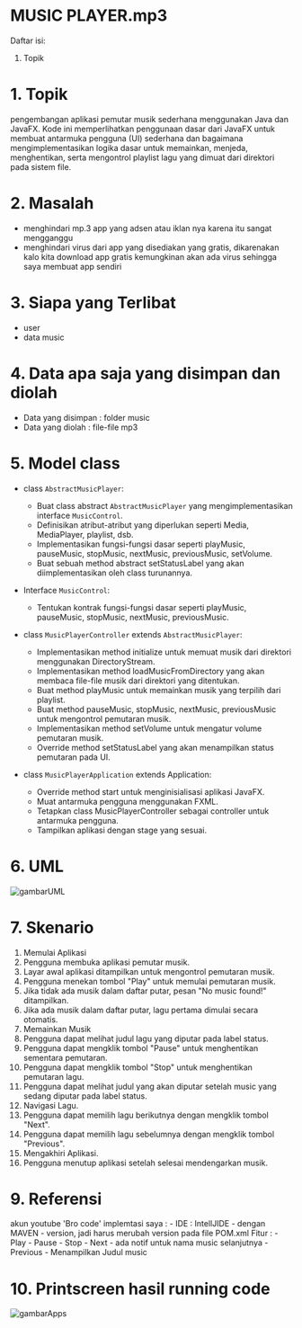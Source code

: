 <h1><b>MUSIC PLAYER.mp3</b></h1>

Daftar isi:
1. <a src="https://github.com/ZIDANIDROS/4522210012-Husein-Zidan-UAS-PBO-#1-topik">Topik</a>

# 1. Topik
  pengembangan aplikasi pemutar musik sederhana menggunakan Java dan JavaFX. Kode ini memperlihatkan penggunaan dasar dari JavaFX untuk membuat antarmuka pengguna (UI) sederhana dan bagaimana mengimplementasikan logika dasar untuk memainkan, menjeda, menghentikan, serta mengontrol playlist lagu yang dimuat dari direktori pada sistem file.

# 2. Masalah
  - menghindari mp.3 app yang adsen atau iklan nya karena itu sangat mengganggu
  - menghindari virus dari app yang disediakan yang gratis, dikarenakan kalo kita download app gratis kemungkinan akan ada virus sehingga saya membuat app sendiri

# 3. Siapa yang Terlibat
  - user
  - data music

# 4. Data apa saja yang disimpan dan diolah
  - Data yang disimpan : folder music
  - Data yang diolah   : file-file mp3

# 5. Model class
  * class ```AbstractMusicPlayer```:
      - Buat class abstract ```AbstractMusicPlayer``` yang mengimplementasikan interface ```MusicControl```.
      - Definisikan atribut-atribut yang diperlukan seperti Media, MediaPlayer, playlist, dsb.
      - Implementasikan fungsi-fungsi dasar seperti playMusic, pauseMusic, stopMusic, nextMusic, previousMusic, setVolume.
      - Buat sebuah method abstract setStatusLabel yang akan diimplementasikan oleh class turunannya.
  
  * Interface ```MusicControl```:
      - Tentukan kontrak fungsi-fungsi dasar seperti playMusic, pauseMusic, stopMusic, nextMusic, previousMusic.
  
  * class ```MusicPlayerController``` extends ```AbstractMusicPlayer```:
      - Implementasikan method initialize untuk memuat musik dari direktori menggunakan DirectoryStream.
      - Implementasikan method loadMusicFromDirectory yang akan membaca file-file musik dari direktori yang ditentukan.
      - Buat method playMusic untuk memainkan musik yang terpilih dari playlist.
      - Buat method pauseMusic, stopMusic, nextMusic, previousMusic untuk mengontrol pemutaran musik.
      - Implementasikan method setVolume untuk mengatur volume pemutaran musik.
      - Override method setStatusLabel yang akan menampilkan status pemutaran pada UI.
  
  * class ```MusicPlayerApplication``` extends Application:
      - Override method start untuk menginisialisasi aplikasi JavaFX.
      - Muat antarmuka pengguna menggunakan FXML.
      - Tetapkan class MusicPlayerController sebagai controller untuk antarmuka pengguna.
      - Tampilkan aplikasi dengan stage yang sesuai.

# 6. UML
<img src="https://github.com/ZIDANIDROS/uas-PBO/blob/main/screenshoot/UML.JPG" alt="gambarUML" align="bottom">

# 7. Skenario
1. Memulai Aplikasi
2. Pengguna membuka aplikasi pemutar musik.
3. Layar awal aplikasi ditampilkan untuk mengontrol pemutaran musik.
4. Pengguna menekan tombol "Play" untuk memulai pemutaran musik.
5. Jika tidak ada musik dalam daftar putar, pesan "No music found!" ditampilkan.
6. Jika ada musik dalam daftar putar, lagu pertama dimulai secara otomatis.
7. Memainkan Musik
8. Pengguna dapat melihat judul lagu yang diputar pada label status.
9. Pengguna dapat mengklik tombol "Pause" untuk menghentikan sementara pemutaran.
10. Pengguna dapat mengklik tombol "Stop" untuk menghentikan pemutaran lagu.
11. Pengguna dapat melihat judul yang akan diputar setelah music yang sedang diputar pada label status.
12. Navigasi Lagu.
13. Pengguna dapat memilih lagu berikutnya dengan mengklik tombol "Next".
14. Pengguna dapat memilih lagu sebelumnya dengan mengklik tombol "Previous".
15. Mengakhiri Aplikasi.
16. Pengguna menutup aplikasi setelah selesai mendengarkan musik.

# 9. Referensi
akun youtube 'Bro code' <link src="https://www.youtube.com/watch?v=-D2OIekCKes&t=830s">
implemtasi saya :
                  - IDE : IntellJIDE
                  - dengan MAVEN
                  - version, jadi harus merubah version pada file POM.xml
Fitur :
       - Play
       - Pause
       - Stop
       - Next
       - ada notif untuk nama music selanjutnya
       - Previous
       - Menampilkan Judul music

# 10. Printscreen hasil running code
<img src="https://github.com/ZIDANIDROS/uas-PBO/blob/main/screenshoot/gambaran%20app.JPG" alt="gambarApps" align="bottom">
